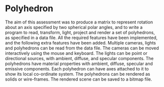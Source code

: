 # Polyhedron
The aim of this assessment was to produce a matrix to represent rotation about an axis specified by two spherical polar angles, and to write a program to read, transform, light, project and render a set of polyhedrons, as specified in a data file. All the required features have been implemented, and the following extra features have been added. Multiple cameras, lights and polyhedrons can be read from the data file. The cameras can be moved interactively using the mouse and keyboard. The lights can be point or directional sources, with ambient, diffuse, and specular components. The polyhedrons have material properties with ambient, diffuse, specular and emissive components. Each polyhedron can have axes attached to it to show its local co-ordinate system. The polyhedrons can be rendered as solids or wire-frames. The rendered scene can be saved to a bitmap file.
